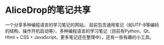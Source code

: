 # AliceDrop的笔记共享

一个分享多种编程语言的学习笔记的网站。
目前包含通用笔记（如UTF-8等编码的结构、操作开机启动等）、多种编程语言的学习笔记（目前有Python、Qt、Html + CSS + JavaScript，更多笔记还在整理中），还有一些有趣的小工具。
